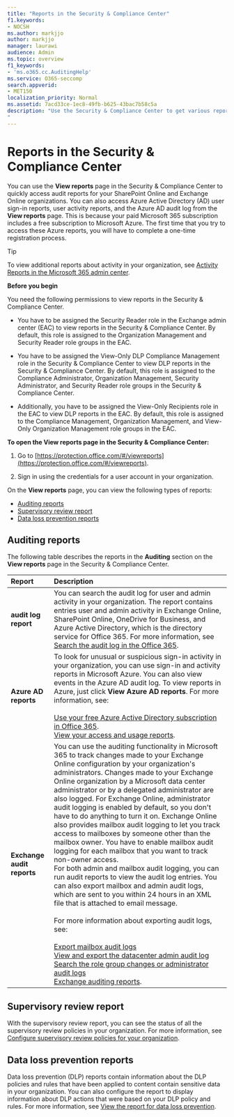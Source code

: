 ```yaml
---
title: "Reports in the Security & Compliance Center"
f1.keywords:
- NOCSH
ms.author: markjjo
author: markjjo
manager: laurawi
audience: Admin
ms.topic: overview
f1_keywords:
- 'ms.o365.cc.AuditingHelp'
ms.service: O365-seccomp
search.appverid: 
- MET150
localization_priority: Normal
ms.assetid: 7acd33ce-1ec8-49fb-b625-43bac7b58c5a
description: "Use the Security & Compliance Center to get various reports for your SharePoint Online and Exchange Online organization, plus Azure Active Directory reports. 
"
---
```


# Reports in the Security & Compliance Center

You can use the **View reports** page in the Security & Compliance Center to quickly access audit reports for your SharePoint Online and Exchange Online organizations. You can also access Azure Active Directory (AD) user sign-in reports, user activity reports, and the Azure AD audit log from the **View reports** page. This is because your paid Microsoft 365 subscription includes a free subscription to Microsoft Azure. The first time that you try to access these Azure reports, you will have to complete a one-time registration process. 
  
> [!TIP]
> To view additional reports about activity in your organization, see [Activity Reports in the Microsoft 365 admin center](https://docs.microsoft.com/microsoft-365/admin/activity-reports/activity-reports). 
  
 **Before you begin**
  
You need the following permissions to view reports in the Security & Compliance Center.
  
- You have to be assigned the Security Reader role in the Exchange admin center (EAC) to view reports in the Security & Compliance Center. By default, this role is assigned to the Organization Management and Security Reader role groups in the EAC.
    
- You have to be assigned the View-Only DLP Compliance Management role in the Security & Compliance Center to view DLP reports in the Security & Compliance Center. By default, this role is assigned to the Compliance Administrator, Organization Management, Security Administrator, and Security Reader role groups in the Security & Compliance Center.

- Additionally, you have to be assigned the View-Only Recipients role in the EAC to view DLP reports in the EAC. By default, this role is assigned to the Compliance Management, Organization Management, and View-Only Organization Management role groups in the EAC.
  
 **To open the View reports page in the Security & Compliance Center:**
  
1. Go to [https://protection.office.com/#/viewreports](https://protection.office.com/#/viewreports).
    
2. Sign in using the credentials for a user account in your organization.
    
On the **View reports** page, you can view the following types of reports: 
  
- [Auditing reports](#auditing-reports)
- [Supervisory review report](#supervisory-review-report)
- [Data loss prevention reports](#data-loss-prevention-reports)
    
## Auditing reports

The following table describes the reports in the **Auditing** section on the **View reports** page in the Security & Compliance Center. 
  
|**Report**|**Description**|
|:-----|:-----|
|**audit log report** <br/> |You can search the audit log for user and admin activity in your organization. The report contains entries user and admin activity in Exchange Online, SharePoint Online, OneDrive for Business, and Azure Active Directory, which is the directory service for Office 365. For more information, see [Search the audit log in the Office 365](search-the-audit-log-in-security-and-compliance.md).  <br/> |
|**Azure AD reports** <br/> |To look for unusual or suspicious sign-in activity in your organization, you can use sign-in and activity reports in Microsoft Azure. You can also view events in the Azure AD audit log. To view reports in Azure, just click **View Azure AD reports**. For more information, see: <br/><br/>[Use your free Azure Active Directory subscription in Office 365](use-your-free-azure-ad-subscription-in-office-365.md). <br/> [View your access and usage reports](https://go.microsoft.com/fwlink/p/?LinkId=506902).  <br/> |
|**Exchange audit reports** <br/> | You can use the auditing functionality in Microsoft 365 to track changes made to your Exchange Online configuration by your organization's administrators. Changes made to your Exchange Online organization by a Microsoft data center administrator or by a delegated administrator are also logged. For Exchange Online, administrator audit logging is enabled by default, so you don't have to do anything to turn it on. Exchange Online also provides mailbox audit logging to let you track access to mailboxes by someone other than the mailbox owner. You have to enable mailbox audit logging for each mailbox that you want to track non-owner access.  <br/>  For both admin and mailbox audit logging, you can run audit reports to view the audit log entries. You can also export mailbox and admin audit logs, which are sent to you within 24 hours in an XML file that is attached to email message. <br/><br/>For more information about exporting audit logs, see:  <br/><br/> [Export mailbox audit logs](https://go.microsoft.com/fwlink/p/?LinkID=404104) <br/> [View and export the datacenter admin audit log](https://go.microsoft.com/fwlink/p/?LinkId=404109) <br/> [Search the role group changes or administrator audit logs](https://go.microsoft.com/fwlink/p/?LinkId=404105) <br/>   [Exchange auditing reports](https://go.microsoft.com/fwlink/p/?LinkID=395232).  <br/> |
   
## Supervisory review report

With the supervisory review report, you can see the status of all the supervisory review policies in your organization. For more information, see [Configure supervisory review policies for your organization](configure-supervision-policies.md).
  
## Data loss prevention reports

Data loss prevention (DLP) reports contain information about the DLP policies and rules that have been applied to content contain sensitive data in your organization. You can also configure the report to display information about DLP actions that were based on your DLP policy and rules. For more information, see [View the report for data loss prevention](view-the-dlp-reports.md).
